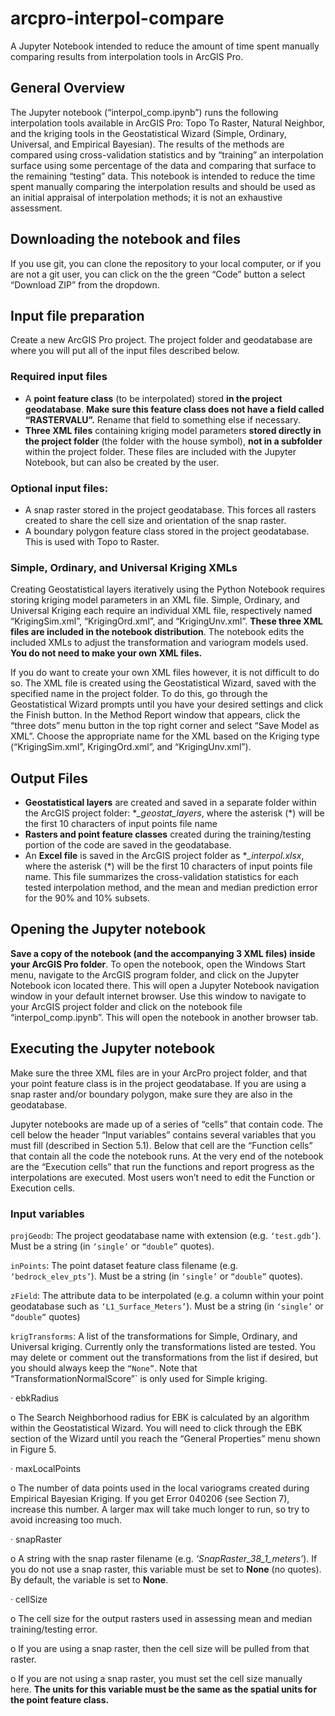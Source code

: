 # arcpro-interpol-compare
A Jupyter Notebook intended to reduce the amount of time spent manually comparing results from interpolation tools in ArcGIS Pro.

## General Overview
The Jupyter notebook (“interpol_comp.ipynb”) runs the following interpolation tools available in ArcGIS Pro: Topo To Raster, Natural Neighbor, and the kriging tools in the Geostatistical Wizard (Simple, Ordinary, Universal, and Empirical Bayesian). The results of the methods are compared using cross-validation statistics and by “training” an interpolation surface using some percentage of the data and comparing that surface to the remaining “testing” data. This notebook is intended to reduce the time spent manually comparing the interpolation results and should be used as an initial appraisal of interpolation methods; it is not an exhaustive assessment.

## Downloading the notebook and files

If you use git, you can clone the repository to your local computer, or if you are not a git user, you can click on the the green “Code” button a select “Download ZIP” from the dropdown.

## Input file preparation

Create a new ArcGIS Pro project. The project folder and geodatabase are where you will put all of the input files described below.
### Required input files
- A **point feature class** (to be interpolated) stored **in the project geodatabase**. **Make sure this feature class does not have a field called “RASTERVALU”.** Rename that field to something else if necessary.
- **Three XML files** containing kriging model parameters **stored directly in the project folder** (the folder with the house symbol), **not in a subfolder** within the project folder. These files are included with the Jupyter Notebook, but can also be created by the user.
### Optional input files:
- A snap raster stored in the project geodatabase. This forces all rasters created to share the cell size and orientation of the snap raster.
- A boundary polygon feature class stored in the project geodatabase. This is used with Topo to Raster.

### Simple, Ordinary, and Universal Kriging XMLs

Creating Geostatistical layers iteratively using the Python Notebook requires storing kriging model parameters in an XML file. Simple, Ordinary, and Universal Kriging each require an individual XML file, respectively named “KrigingSim.xml”, “KrigingOrd.xml”, and “KrigingUnv.xml”. **These three XML files are included in the notebook distribution**. The notebook edits the included XMLs to adjust the transformation and variogram models used. **You do not need to make your own XML files.**

If you do want to create your own XML files however, it is not difficult to do so. The XML file is created using the Geostatistical Wizard, saved with the specified name in the project folder. To do this, go through the Geostatistical Wizard prompts until you have your desired settings and click the Finish button. In the Method Report window that appears, click the “three dots” menu button in the top right corner and select “Save Model as XML”. Choose the appropriate name for the XML based on the Kriging type (“KrigingSim.xml”, KrigingOrd.xml”, and “KrigingUnv.xml”).

## Output Files

- **Geostatistical layers** are created and saved in a separate folder within the ArcGIS project folder: **_geostat_layers*, where the asterisk (*) will be the first 10 characters of input points file name
- **Rasters and point feature classes** created during the training/testing portion of the code are saved in the geodatabase. 
- An **Excel file** is saved in the ArcGIS project folder as **_interpol.xlsx*, where the asterisk (*) will be the first 10 characters of input points file name. This file summarizes the cross-validation statistics for each tested interpolation method, and the mean and median prediction error for the 90% and 10% subsets.

## Opening the Jupyter notebook

**Save a copy of the notebook (and the accompanying 3 XML files) inside your ArcGIS Pro folder**. To open the notebook, open the Windows Start menu, navigate to the ArcGIS program folder, and click on the Jupyter Notebook icon located there. This will open a Jupyter Notebook navigation window in your default internet browser. Use this window to navigate to your ArcGIS project folder and click on the notebook file “interpol_comp.ipynb”. This will open the notebook in another browser tab.

## Executing the Jupyter notebook

Make sure the three XML files are in your ArcPro project folder, and that your point feature class is in the project geodatabase. If you are using a snap raster and/or boundary polygon, make sure they are also in the geodatabase.

Jupyter notebooks are made up of a series of “cells” that contain code. The cell below the header “Input variables” contains several variables that you must fill (described in Section 5.1). Below that cell are the “Function cells” that contain all the code the notebook runs. At the very end of the notebook are the “Execution cells” that run the functions and report progress as the interpolations are executed. Most users won’t need to edit the Function or Execution cells.

### Input variables

`projGeodb`: The project geodatabase name with extension (e.g. `‘test.gdb’`). Must be a string (in `‘single’` or `“double”` quotes).

`inPoints`: The point dataset feature class filename (e.g. `‘bedrock_elev_pts’`). Must be a string (in `‘single’` or `“double”` quotes).

`zField`: The attribute data to be interpolated (e.g. a column within your point geodatabase such as `‘L1_Surface_Meters’`). Must be a string (in `‘single’` or `“double”` quotes)

`krigTransforms`: A list of the transformations for Simple, Ordinary, and Universal kriging. Currently only the transformations listed are tested. You may delete or comment out the transformations from the list if desired, but you should always keep the  `“None”`. Note that “TransformationNormalScore”` is only used for Simple kriging.

·     ebkRadius

o  The Search Neighborhood radius for EBK is calculated by an algorithm within the Geostatistical Wizard. You will need to click through the EBK section of the Wizard until you reach the “General Properties” menu shown in Figure 5.

·     maxLocalPoints

o  The number of data points used in the local variograms created during Empirical Bayesian Kriging. If you get Error 040206 (see Section 7), increase this number. A larger max will take much longer to run, so try to avoid increasing too much.

·     snapRaster

o  A string with the snap raster filename (e.g. *‘SnapRaster_38_1_meters’*). If you do not use a snap raster, this variable must be set to **None** (no quotes). By default, the variable is set to **None**.

·     cellSize

o  The cell size for the output rasters used in assessing mean and median training/testing error.

o  If you are using a snap raster, then the cell size will be pulled from that raster. 

o  If you are not using a snap raster, you must set the cell size manually here. **The units for this variable must be the same as the spatial units for the point feature class.**
